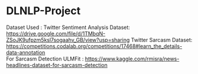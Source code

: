 # DLNLP-Project

Dataset Used :  Twitter Sentiment Analysis Dataset: https://drive.google.com/file/d/1TMbqN-ZSoJK9ufpzm5ksl7sogaahv_GB/view?usp=sharing
                Twitter Sarcasm Dataset: https://competitions.codalab.org/competitions/17468#learn_the_details-data-annotation                                                     
                For Sarcasm Detection ULMFit : https://www.kaggle.com/rmisra/news-headlines-dataset-for-sarcasm-detection
